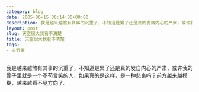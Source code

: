 ```yaml
---
category: blog
date: 2005-06-15 06:14:00+00:00
description: 我是越来越煞有其事的沉重了，不知道是累了还是真的发自内心的严肃，或许我的骨子里就
layout: post
slug: 天空很大我看不清楚
title: 天空很大我看不清楚
tags:
- 未分类
---
```


我是越来越煞有其事的沉重了，不知道是累了还是真的发自内心的严肃，或许我的骨子里就是一个不苟言笑的人，如果真的是这样，是一种悲哀吗？前方越来越模糊，越来越看不见方向了。
